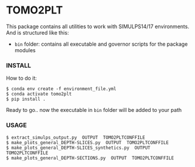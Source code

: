 # TOMO2PLT

This package contains all utilities to work with SIMULPS14/17 environments.
And is structured like this:

- `bin` folder: contains all executable and governor scripts for the package modules



### INSTALL

How to do it:

```
$ conda env create -f environment_file.yml
$ conda activate tomo2plt
$ pip install .
```

Ready to go.. now the executable in `bin` folder will be added to your path

### USAGE

```
$ extract_simulps_output.py  OUTPUT  TOMO2PLTCONFFILE
$ make_plots_general_DEPTH-SLICES.py  OUTPUT  TOMO2PLTCONFFILE
$ make_plots_general_DEPTH-SLICES_synthetics.py  OUTPUT  TOMO2PLTCONFFILE
$ make_plots_general_DEPTH-SECTIONS.py  OUTPUT  TOMO2PLTCONFFILE
```
